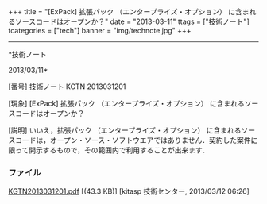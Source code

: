 ﻿+++
title = "[ExPack] 拡張パック （エンタープライズ・オプション） に含まれるソースコードはオープンか？"
date = "2013-03-11"
ttags = ["技術ノート"]
tcategories = ["tech"]
banner = "img/technote.jpg"
+++

-----------------------------------------------------------------------------------------------------------------------------

*技術ノート

2013/03/11*


[番号]
技術ノート KGTN 2013031201

[現象]
[ExPack] 拡張パック （エンタープライズ・オプション）
に含まれるソースコードはオープンか？

[説明]
いいえ，拡張パック （エンタープライズ・オプション）
に含まれるソースコードは，オープン・ソース・ソフトウエアではありません．契約した案件に限って開示するもので，その範囲内で利用することが出来ます．


### ファイル

 
 


[KGTN2013031201.pdf](http://techreport.kitasp.net/attachments/download/1275/KGTN2013031201.pdf)
 [(43.3 KB)] [kitasp 技術センター, 2013/03/12
06:26]


 


 

